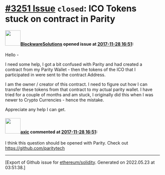 # [\#3251 Issue](https://github.com/ethereum/solidity/issues/3251) `closed`: ICO Tokens stuck on contract in Parity

#### <img src="https://avatars.githubusercontent.com/u/34069779?v=4" width="50">[BlockwareSolutions](https://github.com/BlockwareSolutions) opened issue at [2017-11-28 16:51](https://github.com/ethereum/solidity/issues/3251):

Hello -

I need some help, I got a bit confused with Parity and had created a contract from my Parity Wallet - then the tokens of the ICO that I participated in were sent to the contract Address.

I am the owner / creator of this contract. I need to figure out how I can transfer these tokens from that contract to my actual parity wallet. I have tried for a couple of months and am stuck, I originally did this when I was newer to Crypto Currencies - hence the mistake. 

Appreciate any help I can get. 

#### <img src="https://avatars.githubusercontent.com/u/20340?v=4" width="50">[axic](https://github.com/axic) commented at [2017-11-28 16:51](https://github.com/ethereum/solidity/issues/3251#issuecomment-347706963):

I think this question should be opened with Parity. Check out https://github.com/paritytech


-------------------------------------------------------------------------------



[Export of Github issue for [ethereum/solidity](https://github.com/ethereum/solidity). Generated on 2022.05.23 at 03:51:38.]
